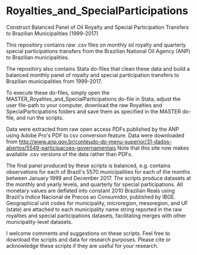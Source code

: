 # Royalties_and_SpecialParticipations
Construct Balanced Panel of Oil Royalty and Special Participation Transfers to Brazilian Municipalities (1999-2017)

This repository contains raw .csv files on monthly oil royalty and quarterly special participations transfers from 
the Brazilian National Oil Agency (ANP) to Brazilian municipalities. 

The repository also contains Stata do-files that clean these data and build a balanced monthly panel of royalty and 
special participation transfers to Brazilian municipalities from 1999-2017. 

To execute these do-files, simply open the MASTER_Royalties_and_SpecialParticipations do-file in Stata, adjust the 
user file-path to your computer, download the raw Royalties and SpecialParticipations folders and save them as 
specified in the MASTER do-file, and run the scripts. 

Data were extracted from raw open access PDFs published by the ANP using Adobe Pro's PDF to csv conversion feature. 
Data were downloaded from http://www.anp.gov.br/conteudo-do-menu-superior/31-dados-abertos/5549-participacoes-governamentais
Note that this site now makes available .csv versions of the data rather than PDFs. 

The final panel produced by these scripts is balanced, e.g. contains observations for each of Brazil's 5570 municipalities
for each of the months between January 1999 and December 2017. The scripts produce datasets at the monthly and yearly levels,
and quarterly for special participations. All monetary values are deflated into constant 2010 Brazilian Reals using Brazil's
Indice Nacional de Precos ao Consumidor, published by IBGE. Geographical unit codes for municipality, microregion, mesoregion,
and UF (state) are attached to each municipality name string reported in the raw royalties and special participations datasets,
facilitating merges with other municipality-level datasets.

I welcome comments and suggestions on these scripts. Feel free to download the scripts and data for research purposes. Please
cite or acknowledge these scripts if they are useful for your research.
